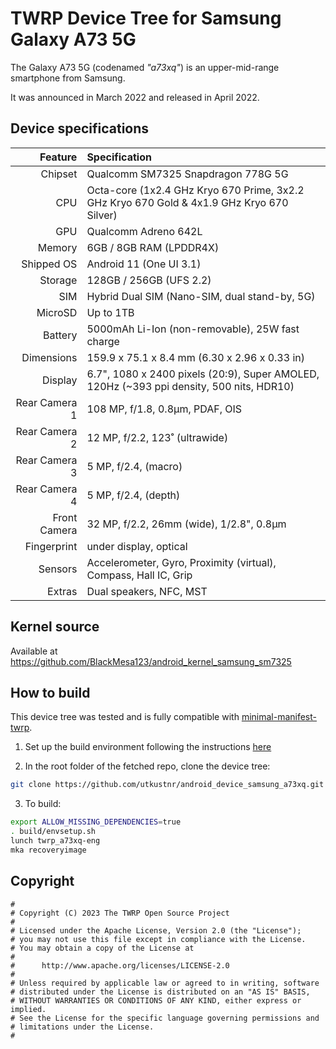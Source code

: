 # TWRP Device Tree for Samsung Galaxy A73 5G

The Galaxy A73 5G (codenamed _"a73xq"_) is an upper-mid-range smartphone from Samsung.

It was announced in March 2022 and released in April 2022.

## Device specifications

| Feature                        | Specification                                                                             |
| -----------------------------: | :---------------------------------------------------------------------------------------- |
| Chipset                        | Qualcomm SM7325 Snapdragon 778G 5G                                                        |
| CPU                            | Octa-core (1x2.4 GHz Kryo 670 Prime, 3x2.2 GHz Kryo 670 Gold & 4x1.9 GHz Kryo 670 Silver) |
| GPU                            | Qualcomm Adreno 642L                                                                      |
| Memory                         | 6GB / 8GB RAM (LPDDR4X)                                                                   |
| Shipped OS                     | Android 11 (One UI 3.1)                                                                   |
| Storage                        | 128GB / 256GB (UFS 2.2)                                                                   |
| SIM                            | Hybrid Dual SIM (Nano-SIM, dual stand-by, 5G)                                             |
| MicroSD                        | Up to 1TB                                                                                 |
| Battery                        | 5000mAh Li-Ion (non-removable), 25W fast charge                                           |
| Dimensions                     | 159.9 x 75.1 x 8.4 mm (6.30 x 2.96 x 0.33 in)                                             |
| Display                        | 6.7", 1080 x 2400 pixels (20:9), Super AMOLED, 120Hz (~393 ppi density, 500 nits, HDR10)  |
| Rear Camera 1                  | 108 MP, f/1.8, 0.8µm, PDAF, OIS                                                           |
| Rear Camera 2                  | 12 MP, f/2.2, 123˚ (ultrawide)                                                            |
| Rear Camera 3                  | 5 MP, f/2.4, (macro)                                                                      |
| Rear Camera 4                  | 5 MP, f/2.4, (depth)                                                                      |
| Front Camera                   | 32 MP, f/2.2, 26mm (wide), 1/2.8", 0.8µm                                                  |
| Fingerprint                    | under display, optical                                                                    |
| Sensors                        | Accelerometer, Gyro, Proximity (virtual), Compass, Hall IC, Grip                          |
| Extras                         | Dual speakers, NFC, MST                                                                   |

## Kernel source 

Available at https://github.com/BlackMesa123/android_kernel_samsung_sm7325

## How to build

This device tree was tested and is fully compatible with [minimal-manifest-twrp](https://github.com/minimal-manifest-twrp/platform_manifest_twrp_aosp).

1. Set up the build environment following the instructions [here](https://github.com/minimal-manifest-twrp/platform_manifest_twrp_aosp/blob/twrp-12.1/README.md#getting-started)

2. In the root folder of the fetched repo, clone the device tree:

```bash
git clone https://github.com/utkustnr/android_device_samsung_a73xq.git -b twrp-12.1 device/samsung/a73xq
```

3. To build:

```bash
export ALLOW_MISSING_DEPENDENCIES=true
. build/envsetup.sh
lunch twrp_a73xq-eng
mka recoveryimage
```

## Copyright

```
#
# Copyright (C) 2023 The TWRP Open Source Project
#
# Licensed under the Apache License, Version 2.0 (the "License");
# you may not use this file except in compliance with the License.
# You may obtain a copy of the License at
#
#      http://www.apache.org/licenses/LICENSE-2.0
#
# Unless required by applicable law or agreed to in writing, software
# distributed under the License is distributed on an "AS IS" BASIS,
# WITHOUT WARRANTIES OR CONDITIONS OF ANY KIND, either express or implied.
# See the License for the specific language governing permissions and
# limitations under the License.
#
```
